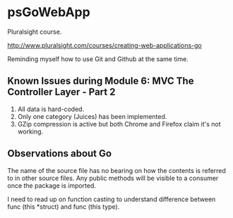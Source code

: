 # psGoWebApp

Pluralsight course.

http://www.pluralsight.com/courses/creating-web-applications-go

Reminding myself how to use Git and Github at the same time.

## Known Issues during Module 6: MVC The Controller Layer - Part 2

 1. All data is hard-coded.
 2. Only one category (Juices) has been implemented.
 3. GZip compression is active but both Chrome and Firefox claim it's not working.

## Observations about Go

The name of the source file has no bearing on how the contents is referred to in other source files. Any public methods will be visible to a consumer once the package is imported.

I need to read up on function casting to understand difference between func (this \*struct) and func (this type).

